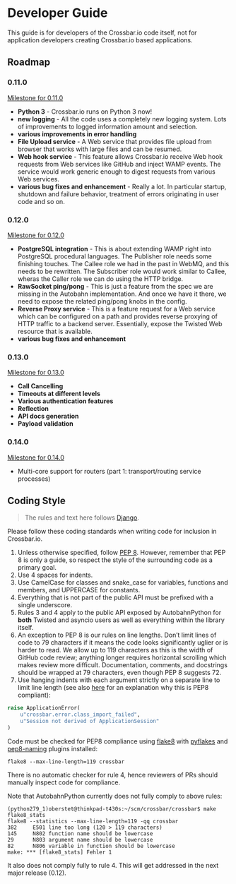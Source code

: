 # Developer Guide

This guide is for developers of the Crossbar.io code itself, not for application developers creating Crossbar.io based applications.

## Roadmap

### 0.11.0

[Milestone for 0.11.0](https://github.com/crossbario/crossbar/milestones/0.11.0)

* **Python 3** - Crossbar.io runs on Python 3 now!
* **new logging** - All the code uses a completely new logging system. Lots of improvements to logged information amount and selection.
* **various improvements in error handling**
* **File Upload service** - A Web service that provides file upload from browser that works with large files and can be resumed.
* **Web hook service** - This feature allows Crossbar.io receive Web hook requests from Web services like GitHub and inject WAMP events. The service would work generic enough to digest requests from various Web services.
* **various bug fixes and enhancement** - Really a lot. In particular startup, shutdown and failure behavior, treatment of errors originating in user code and so on.

### 0.12.0

[Milestone for 0.12.0](https://github.com/crossbario/crossbar/milestones/0.12.0)

* **PostgreSQL integration** - This is about extending WAMP right into PostgreSQL procedural languages. The Publisher role needs some finishing touches. The Callee role we had in the past in WebMQ, and this needs to be rewritten. The Subscriber role would work similar to Callee, wheras the Caller role we can do using the HTTP bridge.
* **RawSocket ping/pong** - This is just a feature from the spec we are missing in the Autobahn implementation. And once we have it there, we need to expose the related ping/pong knobs in the config.
* **Reverse Proxy service** - This is a feature request for a Web service which can be configured on a path and provides reverse proxying of HTTP traffic to a backend server. Essentially, expose the Twisted Web resource that is available.
* **various bug fixes and enhancement**

### 0.13.0

[Milestone for 0.13.0](https://github.com/crossbario/crossbar/milestones/0.13.0)

* **Call Cancelling**
* **Timeouts at different levels**
* **Various authentication features**
* **Reflection**
* **API docs generation**
* **Payload validation**

### 0.14.0

[Milestone for 0.14.0](https://github.com/crossbario/crossbar/milestones/0.14.0)

* Multi-core support for routers (part 1: transport/routing service processes)


## Coding Style

> The rules and text here follows [Django](https://docs.djangoproject.com/en/1.8/internals/contributing/writing-code/coding-style/).

Please follow these coding standards when writing code for inclusion in Crossbar.io.

1. Unless otherwise specified, follow [PEP 8](https://www.python.org/dev/peps/pep-0008). However, remember that PEP 8 is only a guide, so respect the style of the surrounding code as a primary goal.
2. Use 4 spaces for indents.
3. Use CamelCase for classes and snake_case for variables, functions and members, and UPPERCASE for constants.
4. Everything that is not part of the public API must be prefixed with a single underscore.
5. Rules 3 and 4 apply to the public API exposed by AutobahnPython for **both** Twisted and asyncio users as well as everything within the library itself.
6. An exception to PEP 8 is our rules on line lengths. Don’t limit lines of code to 79 characters if it means the code looks significantly uglier or is harder to read. We allow up to 119 characters as this is the width of GitHub code review; anything longer requires horizontal scrolling which makes review more difficult. Documentation, comments, and docstrings should be wrapped at 79 characters, even though PEP 8 suggests 72.
7. Use hanging indents with each argument strictly on a separate line to limit line length (see also [here](http://stackoverflow.com/questions/15435811/what-is-pep8s-e128-continuation-line-under-indented-for-visual-indent/15435837#15435837) for an explanation why this is PEP8 compliant):

```python
raise ApplicationError(
    u"crossbar.error.class_import_failed",
    u"Session not derived of ApplicationSession"
)
```

Code must be checked for PEP8 compliance using [flake8](https://flake8.readthedocs.org/en/2.4.1/) with [pyflakes](https://pypi.python.org/pypi/pyflakes) and [pep8-naming](http://pypi.python.org/pypi/pep8-naming) plugins installed:

    flake8 --max-line-length=119 crossbar

There is no automatic checker for rule 4, hence reviewers of PRs should manually inspect code for compliance.

Note that AutobahnPython currently does not fully comply to above rules:

```console
(python279_1)oberstet@thinkpad-t430s:~/scm/crossbar/crossbar$ make flake8_stats
flake8 --statistics --max-line-length=119 -qq crossbar
382     E501 line too long (120 > 119 characters)
145     N802 function name should be lowercase
29      N803 argument name should be lowercase
82      N806 variable in function should be lowercase
make: *** [flake8_stats] Fehler 1
```

It also does not comply fully to rule 4. This will get addressed in the next major release (0.12).
